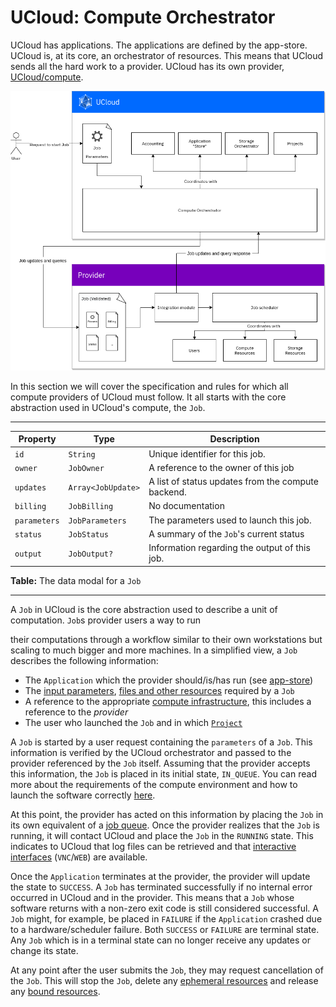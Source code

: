 # UCloud: Compute Orchestrator

UCloud has applications. The applications are defined by the app-store. UCloud is, at its core, an orchestrator of
resources. This means that UCloud sends all the hard work to a provider. UCloud has its own
provider, [UCloud/compute](/backend/app-kubernetes-service/README.md).

![](/backend/app-orchestrator-service/wiki/overview.png)

In this section we will cover the specification and rules for which all compute providers of UCloud must follow. It all
starts with the core abstraction used in UCloud's compute, the `Job`.

---
<!-- typedoc:dk.sdu.cloud.app.orchestrator.api.Job:includeOwnDoc=false:includeProps=true-->
<!--<editor-fold desc="Generated documentation">-->
| Property | Type | Description |
|----------|------|-------------|
| `id` | `String` | Unique identifier for this job. |
| `owner` | `JobOwner` | A reference to the owner of this job |
| `updates` | `Array<JobUpdate>` | A list of status updates from the compute backend. |
| `billing` | `JobBilling` | No documentation |
| `parameters` | `JobParameters` | The parameters used to launch this job. |
| `status` | `JobStatus` | A summary of the `Job`'s current status |
| `output` | `JobOutput?` | Information regarding the output of this job. |


<!--</editor-fold>-->
<!-- /typedoc:dk.sdu.cloud.app.orchestrator.api.Job -->

__Table:__ The data modal for a `Job`

---

<!-- typedoc:dk.sdu.cloud.app.orchestrator.api.Job-->
<!--<editor-fold desc="Generated documentation">-->
A `Job` in UCloud is the core abstraction used to describe a unit of computation. `Job`s provider users a way to run

their computations through a workflow similar to their own workstations but scaling to much bigger and more machines. In
a simplified view, a `Job` describes the following information:

- The `Application` which the provider should/is/has run (see [app-store](/backend/app-store-service/README.md))
- The [input parameters](/backend/app-orchestrator-service/wiki/parameters.md),
  [files and other resources](/backend/app-orchestrator-service/wiki/resources.md) required by a `Job`
- A reference to the appropriate [compute infrastructure](/backend/app-orchestrator-service/wiki/products.md), this
  includes a reference to the _provider_
- The user who launched the `Job` and in which [`Project`](/backend/project-service/README.md)

A `Job` is started by a user request containing the `parameters` of a `Job`. This information is verified by the UCloud
orchestrator and passed to the provider referenced by the `Job` itself. Assuming that the provider accepts this
information, the `Job` is placed in its initial state, `IN_QUEUE`. You can read more about the requirements of the
compute environment and how to launch the software
correctly [here](/backend/app-orchestrator-service/wiki/job_launch.md).

At this point, the provider has acted on this information by placing the `Job` in its own equivalent of
a [job queue](/backend/app-orchestrator-service/wiki/queue.md). Once the provider realizes that the `Job` is running, it
will contact UCloud and place the `Job` in the `RUNNING` state. This indicates to UCloud that log files can be retrieved
and that [interactive interfaces](/backend/app-orchestrator-service/wiki/interactive.md) (`VNC`/`WEB`) are available.

Once the `Application` terminates at the provider, the provider will update the state to `SUCCESS`. A `Job` has
terminated successfully if no internal error occurred in UCloud and in the provider. This means that a `Job` whose
software returns with a non-zero exit code is still considered successful. A `Job` might, for example, be placed
in `FAILURE` if the `Application` crashed due to a hardware/scheduler failure. Both `SUCCESS` or `FAILURE` are terminal
state. Any `Job` which is in a terminal state can no longer receive any updates or change its state.

At any point after the user submits the `Job`, they may request cancellation of the `Job`. This will stop the `Job`,
delete any [ephemeral resources](/backend/app-orchestrator-service/wiki/resources.md) and release
any [bound resources](/backend/app-orchestrator-service/wiki/resources.md).


<!--</editor-fold>-->
<!-- /typedoc:dk.sdu.cloud.app.orchestrator.api.Job -->
